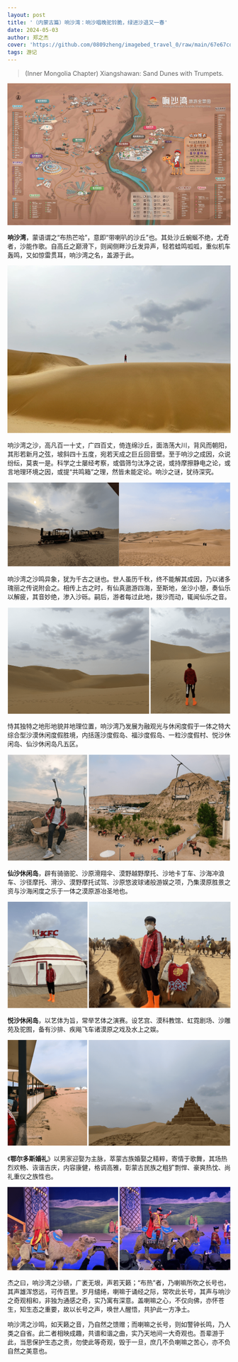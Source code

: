 ```yaml
---
layout: post
title: '（内蒙古篇）响沙湾：响沙唱晚驼铃脆，绿进沙退又一春'
date: 2024-05-03
author: 郑之杰
cover: 'https://github.com/0809zheng/imagebed_travel_0/raw/main/67e67cd30ba3d5a1d7e5a9ac.png'
tags: 游记
---
```


> (Inner Mongolia Chapter) Xiangshawan: Sand Dunes with Trumpets.

![](https://github.com/0809zheng/imagebed_travel_0/raw/main/67e67cd30ba3d5a1d7e5a9ac.png)


**响沙湾**，蒙语谓之“布热芒哈”，意即“带喇叭的沙丘”也。其处沙丘蜿蜒不绝，尤奇者，沙能作歌。自高丘之巅滑下，则闻侧畔沙丘发异声，轻若蛙鸣呱呱，重似机车轰鸣，又如惊雷贯耳，响沙湾之名，盖源于此。

![](https://github.com/0809zheng/imagebed_travel_0/raw/main/67e5415f0ba3d5a1d7e52a7a.jpg)

响沙湾之沙，高凡百一十丈，广四百丈，倚连绵沙丘，面浩荡大川，背风而朝阳，其形若新月之弦，坡斜四十五度，宛若天成之巨丘回音壁。至于响沙之成因，众说纷纭，莫衷一是。科学之士屡经考察，或倡筛匀汰净之说，或持摩擦静电之论，或言地理环境之因，或提“共鸣箱”之理，然皆未能定论。响沙之谜，犹待深究。

![](https://github.com/0809zheng/imagebed_travel_0/raw/main/67e548ce0ba3d5a1d7e52c22.png)

响沙湾之沙鸣异象，犹为千古之谜也。世人虽历千秋，终不能解其成因，乃以诸多瑰丽之传说附会之。相传上古之时，有仙真遨游四海，至斯地，坐沙小憩，奏仙乐以解疲，其音妙绝，渗入沙砾。嗣后，游者每过此地，拨沙而动，辄闻仙乐之音。

![](https://github.com/0809zheng/imagebed_travel_0/raw/main/67e5494e0ba3d5a1d7e52c3d.png)

恃其独特之地形地貌并地理位置，响沙湾乃发展为融观光与休闲度假于一体之特大综合型沙漠休闲度假胜境，内括莲沙度假岛、福沙度假岛、一粒沙度假村、悦沙休闲岛、仙沙休闲岛凡五区。

![](https://github.com/0809zheng/imagebed_travel_0/raw/main/67e546580ba3d5a1d7e52bab.png)

**仙沙休闲岛**，辟有骑骆驼、沙原滑翔伞、漠野越野摩托、沙地卡丁车、沙海冲浪车、沙径摩托、滑沙、漠野摩托试驾、沙原悠波球诸般游娱之项，乃集漠原胜景之资与沙海闲度之乐于一体之漠原游冶圣地也。

![](https://github.com/0809zheng/imagebed_travel_0/raw/main/67e543c20ba3d5a1d7e52b3a.png)

**悦沙休闲岛**，以艺体为旨，常举艺体之演赛。设艺宫、漠科教馆、虹霓剧场、沙雕苑及驼囿，备有沙排、疾飚飞车诸漠原之戏及水上之娱。

![](https://github.com/0809zheng/imagebed_travel_0/raw/main/67e546ec0ba3d5a1d7e52bc8.png)

《**鄂尔多斯婚礼**》以男家迎娶为主脉，萃蒙古族婚娶之精粹，寄情于歌舞，其场热烈欢畅、诙谐吉庆，内容康健，格调高雅，彰蒙古民族之粗犷剽悍、豪爽热忱、尚礼重仪之族性也。

![](https://github.com/0809zheng/imagebed_travel_0/raw/main/67e5402f0ba3d5a1d7e52a28.png)

杰之曰，响沙湾之沙碛，广袤无垠，声若天籁；“布热”者，乃喇嘛所吹之长号也，其声雄浑悠远，可传百里。岁月缱绻，喇嘛于诵经之际，常吹此长号，其声与响沙之奇观相和，非独为通感之奇，实乃寓有深意。盖喇嘛之心，不仅向佛，亦怀苍生，知生态之重要，故以长号之声，唤世人醒悟，共护此一方净土。

响沙湾之沙鸣，如天籁之音，乃自然之馈赠；而喇嘛之长号，则如警钟长鸣，乃人类之自省。此二者相映成趣，共谱和谐之曲，实乃天地间一大奇观也。吾辈游于此，当思保护生态之责，勿使此等奇观，毁于一旦，庶几不负喇嘛之苦心，亦不负自然之美意也。
